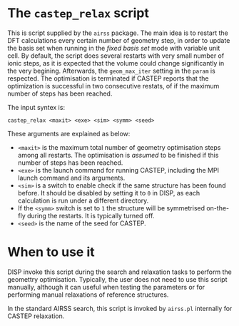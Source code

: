 # The `castep_relax` script

This is script supplied by the `airss` package. The main idea is to
restart the DFT calculations every certain number of geometry step, in
order to update the basis set when running in the *fixed basis set* mode
with variable unit cell. By default, the script does several restarts
with very small number of ionic steps, as it is expected that the volume
could change significantly in the very begining. Afterwards, the
`geom_max_iter` setting in the `param` is respected. The optimisation is
terminated if CASTEP reports that the optimization is successful in two
consecutive restats, of if the maximum number of steps has been reached.

The input syntex is:

```
castep_relax <maxit> <exe> <sim> <symm> <seed>
```

These arguments are explained as below:

-   `<maxit>` is the maximum total number of geometry optimisation steps
    among all restarts. The optimisation is *assumed* to be finished if
    this number of steps has been reached.
-   `<exe>` is the launch command for running CASTEP, including the MPI
    launch command and its arguments.
-   `<sim>` is a switch to enable check if the same structure has been
    found before. It should be disabled by setting it to `0` in DISP, as
    each calculation is run under a different directory.
-   If the `<symm>` switch is set to `1` the structure will be
    symmetrised on-the-fly during the restarts. It is typically turned
    off.
-   `<seed>` is the name of the seed for CASTEP.

# When to use it

DISP invoke this script during the search and relaxation tasks to
perform the geomettry optimisation. Typically, the user does not need to
use this script manually, although it can useful when testing the
parameters or for performing manual relaxations of reference structures.

In the standard AIRSS search, this script is invoked by
`airss.pl` internally for CASTEP relaxation. 

